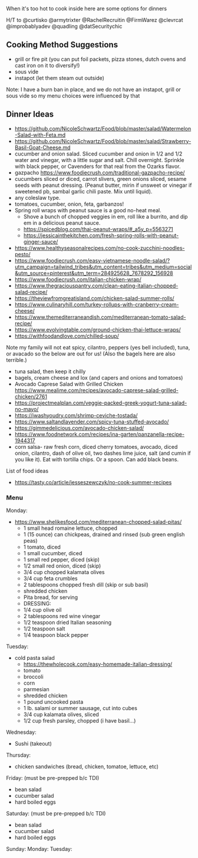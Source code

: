 When it's too hot to cook inside here are some options for dinners

H/T to @curtisko @armytrixter @RachelRecruitin @FirmWarez @clevrcat @improbablyadev @quadling @datSecuritychic

## Cooking Method Suggestions

- grill or fire pit (you can put foil packets, pizza stones, dutch ovens and cast iron on it to diversify!)
- sous vide
- instapot (let them steam out outside)

Note: I have a burn ban in place, and we do not have an instapot, grill or sous vide so my menu choices were influenced by that

## Dinner Ideas

* https://github.com/NicoleSchwartz/Food/blob/master/salad/Watermelon-Salad-with-Feta.md
* https://github.com/NicoleSchwartz/Food/blob/master/salad/Strawberry-Basil-Goat-Cheese.md
* cucumber and onion salad. Sliced cucumber and onion in 1/2 and 1/2 water and vinegar, with a little sugar and salt. Chill overnight. Sprinkle with black pepper, or Cavenders for that real from the Ozarks flavor.
* gazpacho https://www.foodiecrush.com/traditional-gazpacho-recipe/
* cucumbers sliced or diced, carrot slivers, green onions sliced, sesame seeds with peanut dressing. (Peanut butter, mirin if unsweet or vinegar if sweetened pb, sambal garlic chili paste. Mix until liquid).
* any coleslaw type.
* tomatoes, cucumber, onion, feta, garbanzos!
* Spring roll wraps with peanut sauce is a good no-heat meal. 
  * Shove a bunch of chopped veggies in em, roll like a burrito, and dip em in a delicious peanut sauce. 
  * https://spicedblog.com/thai-peanut-wraps/#_a5y_p=5563271 
  * https://jessicainthekitchen.com/fresh-spring-rolls-with-peanut-ginger-sauce/
* https://www.healthyseasonalrecipes.com/no-cook-zucchini-noodles-pesto/
* https://www.foodiecrush.com/easy-vietnamese-noodle-salad/?utm_campaign=tailwind_tribes&utm_content=tribes&utm_medium=social&utm_source=pinterest&utm_term=284925628_7678292_156928
* https://www.foodiecrush.com/italian-chicken-wrap/
* https://www.thegraciouspantry.com/clean-eating-italian-chopped-salad-recipe/
* https://theviewfromgreatisland.com/chicken-salad-summer-rolls/
* https://www.culinaryhill.com/turkey-rollups-with-cranberry-cream-cheese/
* https://www.themediterraneandish.com/mediterranean-tomato-salad-recipe/
* https://www.evolvingtable.com/ground-chicken-thai-lettuce-wraps/
* https://withfoodandlove.com/chilled-soup/

Note my family will not eat spicy, cilantro, peppers (yes bell included), tuna, or avacado so the below are out for us! (Also the bagels here are also terrible.)

* tuna salad, then keep it chilly 
* bagels, cream cheese and lox (and capers and onions and tomatoes)
* Avocado Caprese Salad with Grilled Chicken https://www.mealime.com/recipes/avocado-caprese-salad-grilled-chicken/2761
* https://projectmealplan.com/veggie-packed-greek-yogurt-tuna-salad-no-mayo/
* https://iwashyoudry.com/shrimp-ceviche-tostada/
* https://www.saltandlavender.com/spicy-tuna-stuffed-avocado/
* https://gimmedelicious.com/avocado-chicken-salad/
* https://www.foodnetwork.com/recipes/ina-garten/panzanella-recipe-1944317
* corn salsa- raw fresh corn, diced cherry tomatoes, avocado, diced onion, cilantro, dash of olive oil, two dashes lime juice, salt (and cumin if you like it). Eat with tortilla chips. Or a spoon. Can add black beans.

List of food ideas

* https://tasty.co/article/jesseszewczyk/no-cook-summer-recipes

### Menu

Monday:
* https://www.shelikesfood.com/mediterranean-chopped-salad-pitas/
  * 1 small head romaine lettuce, chopped
  * 1 (15 ounce) can chickpeas, drained and rinsed (sub green english peas)
  * 1 tomato, diced
  * 1 small cucumber, diced
  * 1 small red pepper, diced (skip)
  * 1/2 small red onion, diced (skip)
  * 3/4 cup chopped kalamata olives
  * 3/4 cup feta crumbles
  * 2 tablespoons chopped fresh dill (skip or sub basil)
  * shredded chicken
  * Pita bread, for serving
  * DRESSING:
  * 1/4 cup olive oil
  * 2 tablespoons red wine vinegar
  * 1/2 teaspoon dried Italian seasoning
  * 1/2 teaspoon salt
  * 1/4 teaspoon black pepper

Tuesday:
* cold pasta salad
  * https://thewholecook.com/easy-homemade-italian-dressing/
  * tomato
  * broccoli
  * corn
  * parmesian
  * shredded chicken
  * 1 pound uncooked pasta
  * 1 lb. salami or summer sausage, cut into cubes
  * 3/4 cup kalamata olives, sliced
  * 1/2 cup fresh parsley, chopped (i have basil...)

Wednesday:
* Sushi (takeout)

Thursday:
* chicken sandwiches (bread, chicken, tomatoe, lettuce, etc)

Friday: (must be pre-prepped b/c TDI)
* bean salad
* cucumber salad
* hard boiled eggs

Saturday: (must be pre-prepped b/c TDI)
* bean salad
* cucumber salad
* hard boiled eggs

Sunday:
Monday:
Tuesday:
